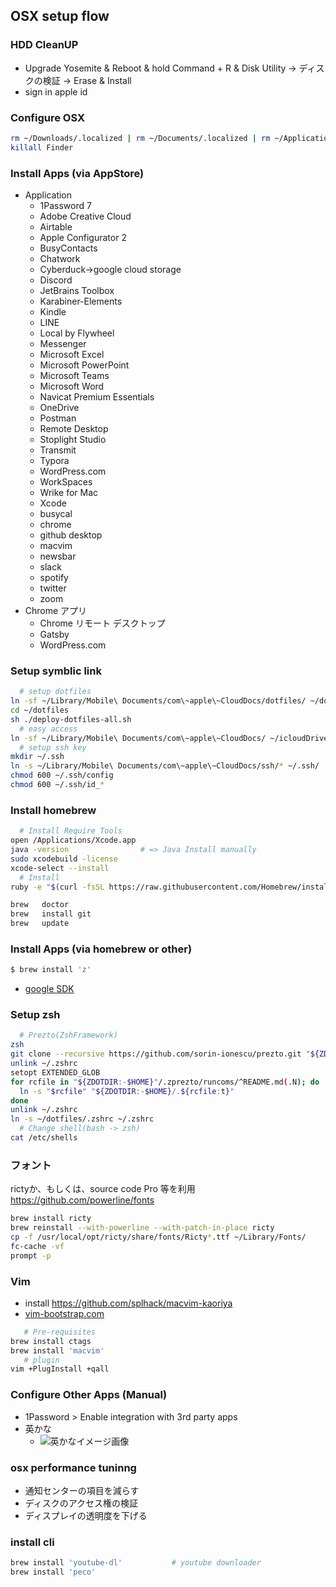 
## OSX setup flow

### HDD CleanUP

- Upgrade Yosemite & Reboot & hold Command + R & Disk Utility -> ディスクの検証 -> Erase & Install
- sign in apple id

### Configure OSX

```bash
rm ~/Downloads/.localized | rm ~/Documents/.localized | rm ~/Applications/.localized | rm ~/Desktop/.localized | rm ~/Library/.localized | rm ~/Movies/.localized | rm ~/Pictures/.localized | rm ~/Music/.localized | rm ~/Public/.localized
killall Finder
```

### Install Apps (via AppStore)

- Application
  - 1Password 7
  - Adobe Creative Cloud
  - Airtable
  - Apple Configurator 2
  - BusyContacts
  - Chatwork
  - Cyberduck→google cloud storage
  - Discord
  - JetBrains Toolbox
  - Karabiner-Elements
  - Kindle
  - LINE
  - Local by Flywheel
  - Messenger
  - Microsoft Excel
  - Microsoft PowerPoint
  - Microsoft Teams
  - Microsoft Word
  - Navicat Premium Essentials
  - OneDrive
  - Postman
  - Remote Desktop
  - Stoplight Studio
  - Transmit
  - Typora
  - WordPress.com
  - WorkSpaces
  - Wrike for Mac
  - Xcode
  - busycal
  - chrome
  - github desktop
  - macvim
  - newsbar
  - slack
  - spotify
  - twitter
  - zoom
- Chrome アプリ
  - Chrome リモート デスクトップ
  - Gatsby
  - WordPress.com


### Setup symblic link

```sh
  # setup dotfiles
ln -sf ~/Library/Mobile\ Documents/com\~apple\~CloudDocs/dotfiles/ ~/dotfiles
cd ~/dotfiles
sh ./deploy-dotfiles-all.sh
  # easy access
ln -sf ~/Library/Mobile\ Documents/com\~apple\~CloudDocs/ ~/icloudDrive
  # setup ssh key
mkdir ~/.ssh
ln -s ~/Library/Mobile\ Documents/com\~apple\~CloudDocs/ssh/* ~/.ssh/
chmod 600 ~/.ssh/config
chmod 600 ~/.ssh/id_*
```
### Install homebrew

```sh
  # Install Require Tools
open /Applications/Xcode.app
java -version                # => Java Install manually
sudo xcodebuild -license
xcode-select --install
  # Install
ruby -e "$(curl -fsSL https://raw.githubusercontent.com/Homebrew/install/master/install)"

brew   doctor
brew   install git
brew   update
```

### Install Apps (via homebrew or other)

```sh
$ brew install 'z'
```

- [google SDK](https://cloud.google.com/sdk/downloads?hl=ja)

### Setup zsh

```bash
  # Prezto(ZshFramework)
zsh
git clone --recursive https://github.com/sorin-ionescu/prezto.git "${ZDOTDIR:-$HOME}/.zprezto"
unlink ~/.zshrc
setopt EXTENDED_GLOB
for rcfile in "${ZDOTDIR:-$HOME}"/.zprezto/runcoms/^README.md(.N); do
  ln -s "$rcfile" "${ZDOTDIR:-$HOME}/.${rcfile:t}"
done
unlink ~/.zshrc
ln -s ~/dotfiles/.zshrc ~/.zshrc
  # Change shell(bash -> zsh)
cat /etc/shells
```

### フォント
rictyか、もしくは、source code Pro 等を利用　https://github.com/powerline/fonts

```bash
brew install ricty
brew reinstall --with-powerline --with-patch-in-place ricty
cp -f /usr/local/opt/ricty/share/fonts/Ricty*.ttf ~/Library/Fonts/
fc-cache -vf
prompt -p
```

### Vim

- install https://github.com/splhack/macvim-kaoriya
- [vim-bootstrap.com](http://vim-bootstrap.com/)

```bash
   # Pre-requisites
brew install ctags
brew install 'macvim'
   # plugin
vim +PlugInstall +qall
```

### Configure Other Apps (Manual)

- 1Password > Enable integration with 3rd party apps
- 英かな
  - ![英かなイメージ画像](https://docs.google.com/drawings/d/e/2PACX-1vQsYdl_2dBPDAGda40og3Ovs-C2V9mzefiOdYUUe7jsuGy_rGQvMCqbIYmAc9MVkmULR4fNnkTeQTll/pub?w=657&h=691)


### osx performance tuninng
- 通知センターの項目を減らす
- ディスクのアクセス権の検証
- ディスプレイの透明度を下げる


### install cli

```bash
brew install 'youtube-dl'           # youtube downloader
brew install 'peco'
```
